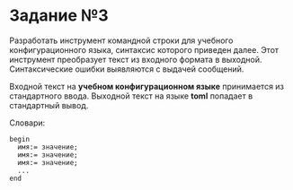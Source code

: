 # Задание №3

Разработать инструмент командной строки для учебного конфигурационного языка, синтаксис которого приведен далее. Этот инструмент преобразует текст из входного формата в выходной. Синтаксические ошибки выявляются с выдачей сообщений.

Входной текст на **учебном конфигурационном языке** принимается из стандартного ввода. Выходной текст на языке **toml** попадает в стандартный вывод.

Словари:
```
begin
  имя:= значение;
  имя:= значение;
  имя:= значение;
  ...
end
```
